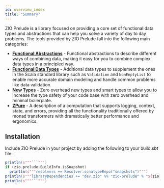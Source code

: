 ```yaml
---
id: overview_index
title: "Summary"
---
```


ZIO Prelude is a library focused on providing a core set of functional data types and abstractions that can help you solve a variety of day to day problems. The tools provided by ZIO Prelude fall into the following main categories:

- **[Functional Abstractions](functionalabstractions/index.md)** - Functional abstractions to describe different ways of combining data, making it easy for you to combine complex data types in a principled way.
- **[Functional Data Types](functionaldatatypes/index.md)** - Additional data types to supplement the ones in the Scala standard library such as `Validation` and `NonEmptyList` to enable more accurate domain modeling and handle common problems like data validation.
- **[New Types](newtypes/index.md)** - Zero overhead new types and smart types to allow you to increase the type safety of your code base with zero overhead and minimal boilerplate.
- **[ZPure](zpure/index.md)** - A description of a computation that supports logging, context, state, and errors, providing all the functionality traditionally offered by monad transformers with dramatically better performance and ergonomics.

## Installation

Include ZIO Prelude in your project by adding the following to your build.sbt file:

```scala mdoc:passthrough
println(s"""```""")
if (zio.prelude.BuildInfo.isSnapshot)
  println(s"""resolvers += Resolver.sonatypeRepo("snapshots")""")
println(s"""libraryDependencies += "dev.zio" %% "zio-prelude" % "${zio.prelude.BuildInfo.version}"""")
println(s"""```""")
```
